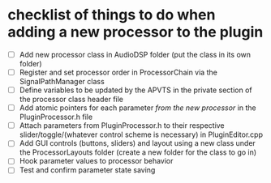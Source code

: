 # checklist of things to do when adding a new processor to the plugin

- [ ] Add new processor class in AudioDSP folder (put the class in its own folder)
- [ ] Register and set processor order in ProcessorChain via the SignalPathManager class
- [ ] Define variables to be updated by the APVTS in the private section of the processor class header file
- [ ] Add atomic pointers for each parameter *from the new processor* in the PluginProcessor.h file
- [ ] Attach parameters from PluginProcessor.h to their respective slider/toggle/(whatever control scheme is necessary) in PluginEditor.cpp
- [ ] Add GUI controls (buttons, sliders) and layout using a new class under the ProcessorLayouts folder (create a new folder for the class to go in)
- [ ] Hook parameter values to processor behavior
- [ ] Test and confirm parameter state saving
